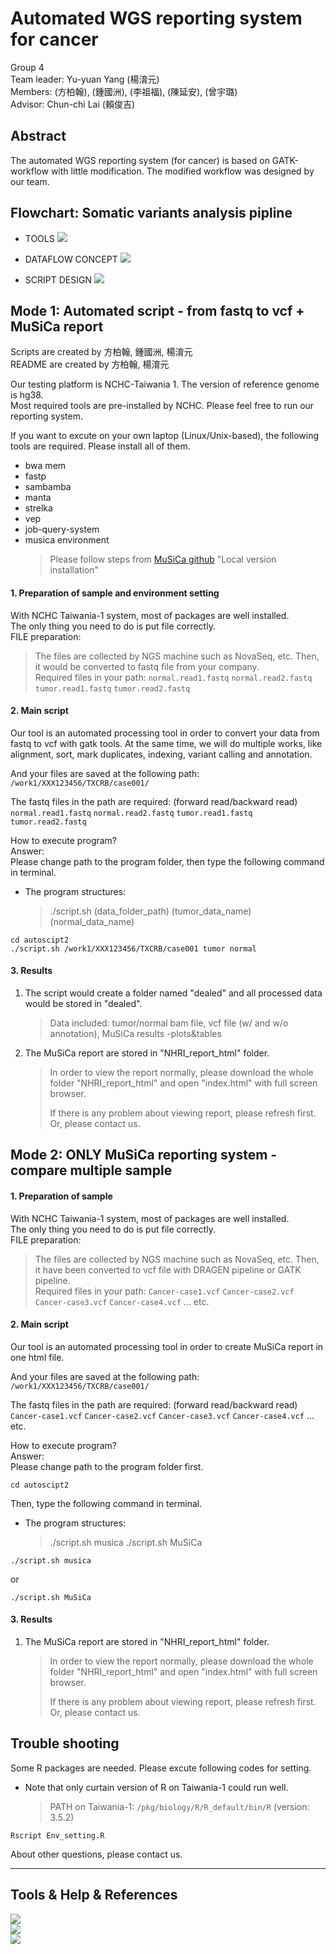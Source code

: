 # Automated WGS reporting system for cancer
Group 4  
Team leader: Yu-yuan Yang (楊淯元)  
Members: (方柏翰), (鍾國洲), (李祖福), (陳延安), (曾宇璐)  
Advisor: Chun-chi Lai (賴俊吉)  
## Abstract
The automated WGS reporting system (for cancer) is based on GATK-workflow with little modification. The modified workflow was designed by our team. 

## Flowchart: Somatic variants analysis pipline 
* TOOLS
![](https://i.imgur.com/0bVzRXL.png)

* DATAFLOW CONCEPT
![](https://i.imgur.com/WJWz4Sc.png)

* SCRIPT DESIGN
![](https://i.imgur.com/DtqQkFD.png)


## Mode 1: Automated script - from fastq to vcf + MuSiCa report 
Scripts are created by 方柏翰, 鍾國洲, 楊淯元  
README are created by 方柏翰, 楊淯元  

Our testing platform is NCHC-Taiwania 1. The version of reference genome is hg38.  
Most required tools are pre-installed by NCHC. Please feel free to run our reporting system.  

If you want to excute on your own laptop (Linux/Unix-based), the following tools are required. Please install all of them.  
* bwa mem  
* fastp  
* sambamba  
* manta  
* strelka  
* vep  
* job-query-system  
* musica environment  
    >Please follow steps from [MuSiCa github](https://github.com/marcos-diazg/musica) "Local version installation"
#### 1. Preparation of sample and environment setting  
With NCHC Taiwania-1 system, most of packages are well installed.  
The only thing you need to do is put file correctly.  
FILE preparation:  
>The files are collected by NGS machine such as NovaSeq, etc. Then, it would be converted to fastq file from your company.  
>Required files in your path: `normal.read1.fastq` `normal.read2.fastq` `tumor.read1.fastq` `tumor.read2.fastq`  



#### 2. Main script  
Our tool is an automated processing tool in order to convert your data from fastq to vcf with gatk tools. At the same time, we will do multiple works, like alignment, sort, mark duplicates, indexing, variant calling and annotation.  

And your files are saved at the following path:  
`/work1/XXX123456/TXCRB/case001/`  

The fastq files in the path are required: (forward read/backward read)  
`normal.read1.fastq` `normal.read2.fastq` `tumor.read1.fastq` `tumor.read2.fastq`  

How to execute program?  
Answer:  
Please change path to the program folder, then type the following command in terminal.  

* The program structures:  
    >./script.sh (data_folder_path) (tumor_data_name) (normal_data_name)  
```
cd autoscipt2
./script.sh /work1/XXX123456/TXCRB/case001 tumor normal
```


#### 3. Results  
1. The script would create a folder named "dealed" and all processed data would be stored in "dealed".  
    >Data included: tumor/normal bam file, vcf file (w/ and w/o annotation), MuSiCa results -plots&tables  
2. The MuSiCa report are stored in "NHRI_report_html" folder.
    >In order to view the report normally, please download the whole folder "NHRI_report_html" and open "index.html" with full screen browser.  
    >
    >If there is any problem about viewing report, please refresh first.   
    >Or, please contact us.
## Mode 2: ONLY MuSiCa reporting system - compare multiple sample
#### 1. Preparation of sample  
With NCHC Taiwania-1 system, most of packages are well installed.  
The only thing you need to do is put file correctly.  
FILE preparation:  
>The files are collected by NGS machine such as NovaSeq, etc. Then, it have been converted to vcf file with DRAGEN pipeline or GATK pipeline.  
>Required files in your path: `Cancer-case1.vcf` `Cancer-case2.vcf` `Cancer-case3.vcf` `Cancer-case4.vcf` ... etc.  



#### 2. Main script  
Our tool is an automated processing tool in order to create MuSiCa report in one html file.  

And your files are saved at the following path:  
`/work1/XXX123456/TXCRB/case001/`  

The fastq files in the path are required: (forward read/backward read)  
`Cancer-case1.vcf` `Cancer-case2.vcf` `Cancer-case3.vcf` `Cancer-case4.vcf` ... etc.  

How to execute program?  
Answer:  
Please change path to the program folder first.  
```
cd autoscipt2
```
Then, type the following command in terminal.  
* The program structures:  
    >./script.sh musica 
    >./script.sh MuSiCa 
```
./script.sh musica
```
or  
```
./script.sh MuSiCa
```


#### 3. Results  
1. The MuSiCa report are stored in "NHRI_report_html" folder.
    >In order to view the report normally, please download the whole folder "NHRI_report_html" and open "index.html" with full screen browser.  
    >
    >If there is any problem about viewing report, please refresh first.   
    >Or, please contact us.
## Trouble shooting
Some R packages are needed. Please excute following codes for setting.  
* Note that only curtain version of R on Taiwania-1 could run well.  
    >PATH on Taiwania-1: `/pkg/biology/R/R_default/bin/R` (version: 3.5.2)  
```
Rscript Env_setting.R 
```
About other questions, please contact us.

---
## Tools & Help & References
![](https://i.imgur.com/IRWvbBq.png)  
![](https://i.imgur.com/FhiXADT.png)  
![](https://i.imgur.com/WRSy053.png)  